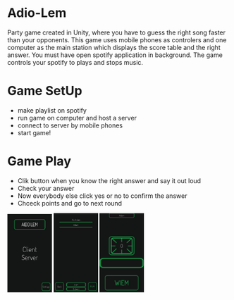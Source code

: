 # Adio-Lem
Party game created in Unity, where you have to guess the right song faster than your opponents. This game uses mobile phones as controlers and one computer as the main station which displays the score table and the right answer. You must have open spotify application in background. The game controls your spotify to plays and stops music.

# Game SetUp
- make playlist on spotify
- run game on computer and host a server
- connect to server by mobile phones
- start game!

# Game Play
- Clik button when you know the right answer and say it out loud 
- Check your answer
- Now everybody else click yes or no to confirm the answer
- Chceck points and go to next round

<img src="/Images/ad1.PNG" width="20%" height="auto" /> <img src="/Images/ad2.PNG" width="20%" height="auto" /> <img src="/Images/ad3.PNG" width="20%" height="auto" />

